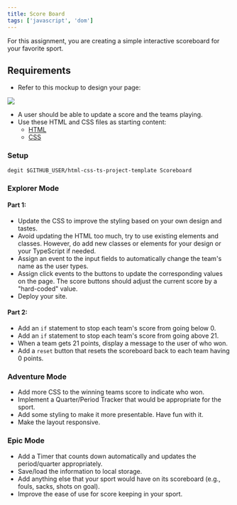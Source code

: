```yaml
---
title: Score Board
tags: ['javascript', 'dom']
---
```


For this assignment, you are creating a simple interactive scoreboard for your favorite sport.

## Requirements

- Refer to this mockup to design your page:

![](https://github.com/suncoast-devs/handbook/raw/master/assignments/assets/scoreboard.png)

- A user should be able to update a score and the teams playing.
- Use these HTML and CSS files as starting content:
  - [HTML](https://raw.githubusercontent.com/suncoast-devs/scoreboard-template/master/index.html)
  - [CSS](https://raw.githubusercontent.com/suncoast-devs/scoreboard-template/master/screen.css)

### Setup

```shell
degit $GITHUB_USER/html-css-ts-project-template Scoreboard
```

### Explorer Mode

#### Part 1:

- Update the CSS to improve the styling based on your own design and tastes.
- Avoid updating the HTML too much, try to use existing elements and classes. However, do add new classes or elements for your design or your TypeScript if needed.
- Assign an event to the input fields to automatically change the team's name as the user types.
- Assign click events to the buttons to update the corresponding values on the page. The score buttons should adjust the current score by a "hard-coded" value.
- Deploy your site.

#### Part 2:

- Add an `if` statement to stop each team's score from going below 0.
- Add an `if` statement to stop each team's score from going above 21.
- When a team gets 21 points, display a message to the user of who won.
- Add a `reset` button that resets the scoreboard back to each team having 0 points.

### Adventure Mode

- Add more CSS to the winning teams score to indicate who won.
- Implement a Quarter/Period Tracker that would be appropriate for the sport.
- Add some styling to make it more presentable. Have fun with it.
- Make the layout responsive.

### Epic Mode

- Add a Timer that counts down automatically and updates the period/quarter appropriately.
- Save/load the information to local storage.
- Add anything else that your sport would have on its scoreboard (e.g., fouls, sacks, shots on goal).
- Improve the ease of use for score keeping in your sport.

